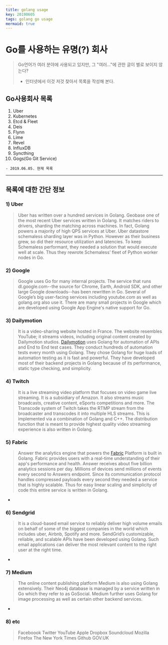 ```yaml
---
title: golang usage
key: 20190605
tags: golang go usage  
mermaid: true
---
```


# Go를 사용하는 유명(?) 회사
> Go언어가 여러 분야에 사용되고 있지만, 그 "여러..."에 관한 글이 별로 보이지 않는다?
> - 인터넷에서 이것 저것 찾아서 목록을 작성해 본다.
## Go사용회사 목록
 1. Uber
 2. Kubernetes
 3. Etcd & Fleet
 4. Deis
 5. Flynn
 6. Lime
 7. Revel
 8. InfluxDB
 9. Syncthing
 10. Gogs(Go Git Service)

	- 2019.06.05. 현재 목록 

---
## 목록에 대한 간단 정보 

### 1) Uber
> Uber has written over a hundred services in Golang. Geobase one of the most recent Uber services written in Golang. It matches riders to drivers, sharding the matching across machines. In fact, Golang powers a majority of high QPS services at Uber. Uber datastore schemaless sharding layer was in Python. However as their business grew, so did their resource utilization and latencies. To keep Schemaless performant, they needed a solution that would execute well at scale. Thus they rewrote Schemaless’ fleet of Python worker nodes in Go.
### 2) Google 
> Google uses Go for many internal projects. The service that runs dl.google.com--the source for Chrome, Earth, Android SDK, and other large Google downloads--has been rewritten in Go. Several of Google’s big user-facing services including youtube.com as well as golang.org also use it. There are many small projects in Google which are developed using Google App Engine's native support for Go.

### 3) Dailymotion
> It is a video-sharing website hosted in France. The website resembles YouTube; it streams videos, including original content created by Dailymotion studios. [Dailymotion](https://www.meetup.com/NYC-Women-Who-Go/events/254560843/) uses Golang for automation of APIs and End to End test cases. They conduct hundreds of automation tests every month using Golang. They chose Golang for huge loads of automation testing as it is fast and powerful. They have developed most of their backend projects in Golang because of its performance, static type checking, and simplicity.
 

### 4)  Twitch
> It is a live streaming video platform that focuses on video game live streaming. It is a subsidiary of Amazon. It also streams music broadcasts, creative content, eSports competitions and more. The Transcode system of Twitch takes the RTMP stream from the broadcaster and transcodes it into multiple HLS streams. This is implemented via a combination of Golang and C++. The distribution function that is meant to provide highest quality video streaming experience is also written in Golang.

### 5)  Fabric
> Answer the analytics engine that powers the [Fabric](https://blog.twitter.com/engineering/en_us/a/2015/handling-five-billion-sessions-a-day-in-real-time.html) Platform is built in Golang. Fabric provides users with a real-time understanding of their app's performance and health. Answer receives about five billion analytics sessions per day. Millions of devices send millions of events every second to Answers endpoint. Since its communication protocol handles compressed payloads every second they needed a service that is highly scalable. Thus for easy linear scaling and simplicity of code this entire service is written in Golang.
- 

### 6)  Sendgrid
> It is a cloud-based email service to reliably deliver high volume emails on behalf of some of the biggest companies in the world which includes uber, Airbnb, Spotify and more. SendGrid’s customizable, reliable, and scalable APIs have been developed using Golang. Such email applications can deliver the most relevant content to the right user at the right time.
- 

### 7) Medium
> The online content publishing platform Medium is also using Golang extensively. Their Neo4j database is managed by a service written in Go which they refer to as GoSocial. Medium further uses Golang for image processing as well as certain other backend services.
- 
### 8) etc
> Faceboook
> Twitter
> YouTube
> Apple
> Dropbox
> Soundcloud
> Mozilla Firefox
> The New York Times
> Github
> GOV.UK
> 
